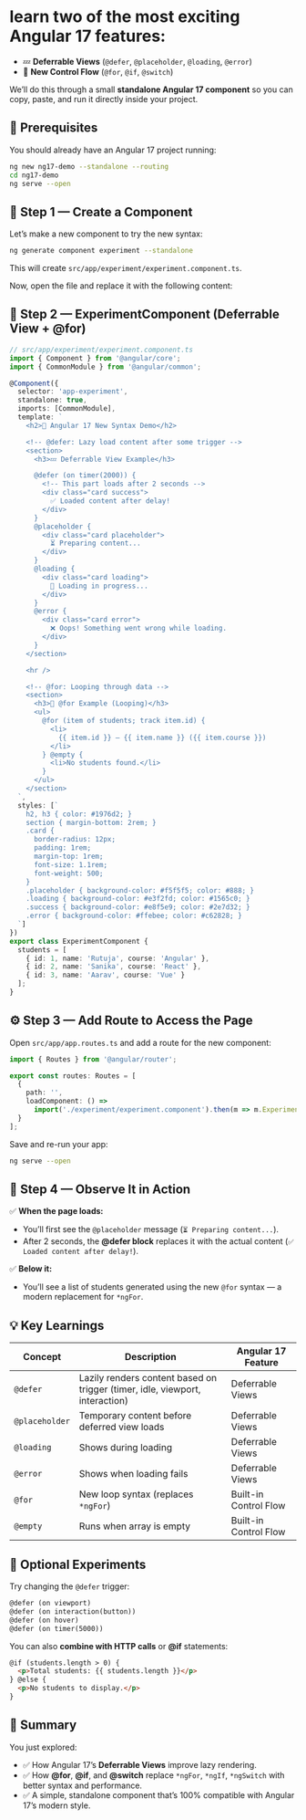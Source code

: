 # learn two of the most exciting Angular 17 features:

* 💤 **Deferrable Views** (`@defer`, `@placeholder`, `@loading`, `@error`)
* 🔁 **New Control Flow** (`@for`, `@if`, `@switch`)

We’ll do this through a small **standalone Angular 17 component** so you can copy, paste, and run it directly inside your project.



## 🧩 Prerequisites

You should already have an Angular 17 project running:

```bash
ng new ng17-demo --standalone --routing
cd ng17-demo
ng serve --open
```



## 🌱 Step 1 — Create a Component

Let’s make a new component to try the new syntax:

```bash
ng generate component experiment --standalone
```

This will create `src/app/experiment/experiment.component.ts`.

Now, open the file and replace it with the following content:



## 🧠 Step 2 — ExperimentComponent (Deferrable View + @for)

```ts
// src/app/experiment/experiment.component.ts
import { Component } from '@angular/core';
import { CommonModule } from '@angular/common';

@Component({
  selector: 'app-experiment',
  standalone: true,
  imports: [CommonModule],
  template: `
    <h2>🧠 Angular 17 New Syntax Demo</h2>

    <!-- @defer: Lazy load content after some trigger -->
    <section>
      <h3>💤 Deferrable View Example</h3>

      @defer (on timer(2000)) {
        <!-- This part loads after 2 seconds -->
        <div class="card success">
          ✅ Loaded content after delay!
        </div>
      }
      @placeholder {
        <div class="card placeholder">
          ⏳ Preparing content...
        </div>
      }
      @loading {
        <div class="card loading">
          🔄 Loading in progress...
        </div>
      }
      @error {
        <div class="card error">
          ❌ Oops! Something went wrong while loading.
        </div>
      }
    </section>

    <hr />

    <!-- @for: Looping through data -->
    <section>
      <h3>🔁 @for Example (Looping)</h3>
      <ul>
        @for (item of students; track item.id) {
          <li>
            {{ item.id }} — {{ item.name }} ({{ item.course }})
          </li>
        } @empty {
          <li>No students found.</li>
        }
      </ul>
    </section>
  `,
  styles: [`
    h2, h3 { color: #1976d2; }
    section { margin-bottom: 2rem; }
    .card {
      border-radius: 12px;
      padding: 1rem;
      margin-top: 1rem;
      font-size: 1.1rem;
      font-weight: 500;
    }
    .placeholder { background-color: #f5f5f5; color: #888; }
    .loading { background-color: #e3f2fd; color: #1565c0; }
    .success { background-color: #e8f5e9; color: #2e7d32; }
    .error { background-color: #ffebee; color: #c62828; }
  `]
})
export class ExperimentComponent {
  students = [
    { id: 1, name: 'Rutuja', course: 'Angular' },
    { id: 2, name: 'Sanika', course: 'React' },
    { id: 3, name: 'Aarav', course: 'Vue' }
  ];
}
```



## ⚙️ Step 3 — Add Route to Access the Page

Open `src/app/app.routes.ts` and add a route for the new component:

```ts
import { Routes } from '@angular/router';

export const routes: Routes = [
  {
    path: '',
    loadComponent: () =>
      import('./experiment/experiment.component').then(m => m.ExperimentComponent)
  }
];
```

Save and re-run your app:

```bash
ng serve --open
```



## 🚀 Step 4 — Observe It in Action

✅ **When the page loads:**

* You’ll first see the `@placeholder` message (`⏳ Preparing content...`).
* After 2 seconds, the **@defer block** replaces it with the actual content (`✅ Loaded content after delay!`).

✅ **Below it:**

* You’ll see a list of students generated using the new `@for` syntax — a modern replacement for `*ngFor`.



## 💡 Key Learnings

| Concept        | Description                                                                  | Angular 17 Feature    |
| -------------- | ---------------------------------------------------------------------------- | --------------------- |
| `@defer`       | Lazily renders content based on trigger (timer, idle, viewport, interaction) | Deferrable Views      |
| `@placeholder` | Temporary content before deferred view loads                                 | Deferrable Views      |
| `@loading`     | Shows during loading                                                         | Deferrable Views      |
| `@error`       | Shows when loading fails                                                     | Deferrable Views      |
| `@for`         | New loop syntax (replaces `*ngFor`)                                          | Built-in Control Flow |
| `@empty`       | Runs when array is empty                                                     | Built-in Control Flow |



## 🧪 Optional Experiments

Try changing the `@defer` trigger:

```html
@defer (on viewport)
@defer (on interaction(button))
@defer (on hover)
@defer (on timer(5000))
```

You can also **combine with HTTP calls** or **@if** statements:

```html
@if (students.length > 0) {
  <p>Total students: {{ students.length }}</p>
} @else {
  <p>No students to display.</p>
}
```
 

## 🏁 Summary

You just explored:

* ✅ How Angular 17’s **Deferrable Views** improve lazy rendering.
* ✅ How **@for**, **@if**, and **@switch** replace `*ngFor`, `*ngIf`, `*ngSwitch` with better syntax and performance.
* ✅ A simple, standalone component that’s 100% compatible with Angular 17’s modern style.

 